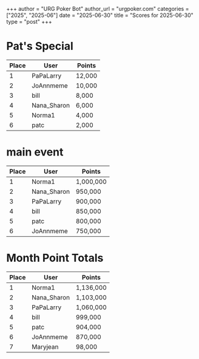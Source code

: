 +++
author = "URG Poker Bot"
author_url = "urgpoker.com"
categories = ["2025", "2025-06"]
date = "2025-06-30"
title = "Scores for 2025-06-30"
type = "post"
+++
# Pat's Special

| Place | User | Points |
|-------|------|--------|
| 1 | PaPaLarry | 12,000 |
| 2 | JoAnnmeme | 10,000 |
| 3 | bill | 8,000 |
| 4 | Nana_Sharon | 6,000 |
| 5 | Norma1 | 4,000 |
| 6 | patc | 2,000 |

# main event

| Place | User | Points |
|-------|------|--------|
| 1 | Norma1 | 1,000,000 |
| 2 | Nana_Sharon | 950,000 |
| 3 | PaPaLarry | 900,000 |
| 4 | bill | 850,000 |
| 5 | patc | 800,000 |
| 6 | JoAnnmeme | 750,000 |

# Month Point Totals

| Place | User | Points |
|-------|------|--------|
| 1 | Norma1 | 1,136,000 |
| 2 | Nana_Sharon | 1,103,000 |
| 3 | PaPaLarry | 1,060,000 |
| 4 | bill | 999,000 |
| 5 | patc | 904,000 |
| 6 | JoAnnmeme | 870,000 |
| 7 | Maryjean | 98,000 |
